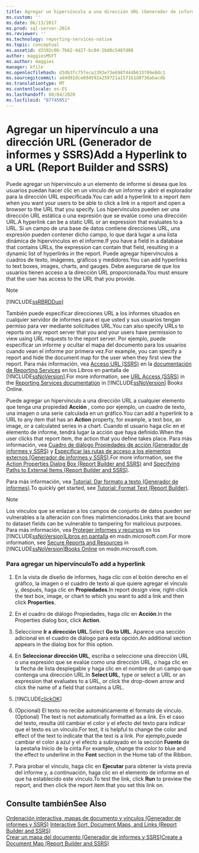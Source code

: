 ```yaml
---
title: Agregar un hipervínculo a una dirección URL (Generador de informes y SSRS) | Microsoft Docs
ms.custom: ''
ms.date: 06/13/2017
ms.prod: sql-server-2014
ms.reviewer: ''
ms.technology: reporting-services-native
ms.topic: conceptual
ms.assetid: d3392c0b-7b62-4d27-bc04-2bd0c5487d08
author: maggiesMSFT
ms.author: maggies
manager: kfile
ms.openlocfilehash: d3db3fc75feca1393e73e698f44db633f09e8dc1
ms.sourcegitcommit: ad4d92dce894592a259721a1571b1d8736abacdb
ms.translationtype: MT
ms.contentlocale: es-ES
ms.lasthandoff: 08/04/2020
ms.locfileid: "87745051"
---
```

# <a name="add-a-hyperlink-to-a-url-report-builder-and-ssrs"></a><span data-ttu-id="5f386-102">Agregar un hipervínculo a una dirección URL (Generador de informes y SSRS)</span><span class="sxs-lookup"><span data-stu-id="5f386-102">Add a Hyperlink to a URL (Report Builder and SSRS)</span></span>
  <span data-ttu-id="5f386-103">Puede agregar un hipervínculo a un elemento de informe si desea que los usuarios puedan hacer clic en un vínculo de un informe y abrir el explorador para la dirección URL especificada.</span><span class="sxs-lookup"><span data-stu-id="5f386-103">You can add a hyperlink to a report item when you want your users to be able to click a link in a report and open a browser to the URL that you specify.</span></span> <span data-ttu-id="5f386-104">Los hipervínculos pueden ser una dirección URL estática o una expresión que se evalúe como una dirección URL.</span><span class="sxs-lookup"><span data-stu-id="5f386-104">A hyperlink can be a static URL or an expression that evaluates to a URL.</span></span> <span data-ttu-id="5f386-105">Si un campo de una base de datos contiene direcciones URL, una expresión pueden contener dicho campo, lo que dará lugar a una lista dinámica de hipervínculos en el informe.</span><span class="sxs-lookup"><span data-stu-id="5f386-105">If you have a field in a database that contains URLs, the expression can contain that field, resulting in a dynamic list of hyperlinks in the report.</span></span> <span data-ttu-id="5f386-106">Puede agregar hipervínculos a cuadros de texto, imágenes, gráficos y medidores.</span><span class="sxs-lookup"><span data-stu-id="5f386-106">You can add hyperlinks to text boxes, images, charts, and gauges.</span></span> <span data-ttu-id="5f386-107">Debe asegurarse de que los usuarios tienen acceso a la dirección URL proporcionada.</span><span class="sxs-lookup"><span data-stu-id="5f386-107">You must ensure that the user has access to the URL that you provide.</span></span>  
  
> [!NOTE]  
>  [!INCLUDE[ssRBRDDup](../../includes/ssrbrddup-md.md)]  
  
 <span data-ttu-id="5f386-108">También puede especificar direcciones URL a los informes situados en cualquier servidor de informes para el que usted y sus usuarios tengan permiso para ver mediante solicitudes URL.</span><span class="sxs-lookup"><span data-stu-id="5f386-108">You can also specify URLs to reports on any report server that you and your users have permission to view using URL requests to the report server.</span></span> <span data-ttu-id="5f386-109">Por ejemplo, puede especificar un informe y ocultar el mapa del documento para los usuarios cuando vean el informe por primera vez.</span><span class="sxs-lookup"><span data-stu-id="5f386-109">For example, you can specify a report and hide the document map for the user when they first view the report.</span></span> <span data-ttu-id="5f386-110">Para más información, vea [Acceso URL &#40;SSRS&#41;](../url-access-ssrs.md) en la [documentación de Reporting Services](https://go.microsoft.com/fwlink/?linkid=121312) en los Libros en pantalla de [!INCLUDE[ssNoVersion](../../includes/ssnoversion-md.md)].</span><span class="sxs-lookup"><span data-stu-id="5f386-110">For more information, see [URL Access &#40;SSRS&#41;](../url-access-ssrs.md) in the [Reporting Services documentation](https://go.microsoft.com/fwlink/?linkid=121312) in [!INCLUDE[ssNoVersion](../../includes/ssnoversion-md.md)] Books Online.</span></span>  
  
 <span data-ttu-id="5f386-111">Puede agregar un hipervínculo a una dirección URL a cualquier elemento que tenga una propiedad **Acción** , como por ejemplo, un cuadro de texto, una imagen o una serie calculada en un gráfico.</span><span class="sxs-lookup"><span data-stu-id="5f386-111">You can add a hyperlink to a URL to any item that has an **Action** property, for example, a text box, an image, or a calculated series in a chart.</span></span> <span data-ttu-id="5f386-112">Cuando el usuario haga clic en el elemento de informe, tendrá lugar la acción que haya definido.</span><span class="sxs-lookup"><span data-stu-id="5f386-112">When the user clicks that report item, the action that you define takes place.</span></span> <span data-ttu-id="5f386-113">Para más información, vea [Cuadro de diálogo Propiedades de acción &#40;Generador de informes y SSRS&#41;](../action-properties-dialog-box-report-builder-and-ssrs.md) y [Especificar las rutas de acceso a los elementos externos &#40;Generador de informes y SSRS&#41;](specifying-paths-to-external-items-report-builder-and-ssrs.md).</span><span class="sxs-lookup"><span data-stu-id="5f386-113">For more information, see the [Action Properties Dialog Box &#40;Report Builder and SSRS&#41;](../action-properties-dialog-box-report-builder-and-ssrs.md) and [Specifying Paths to External Items &#40;Report Builder and SSRS&#41;](specifying-paths-to-external-items-report-builder-and-ssrs.md).</span></span>  
  
 <span data-ttu-id="5f386-114">Para más información, vea [Tutorial: Dar formato a texto &#40;Generador de informes&#41;](../tutorial-format-text-report-builder.md).</span><span class="sxs-lookup"><span data-stu-id="5f386-114">To quickly get started, see [Tutorial: Format Text &#40;Report Builder&#41;](../tutorial-format-text-report-builder.md).</span></span>  
  
> [!NOTE]  
>  <span data-ttu-id="5f386-115">Los vínculos que se enlazan a los campos de conjunto de datos pueden ser vulnerables a la alteración con fines malintencionados.</span><span class="sxs-lookup"><span data-stu-id="5f386-115">Links that are bound to dataset fields can be vulnerable to tampering for malicious purposes.</span></span> <span data-ttu-id="5f386-116">Para más información, vea [Proteger informes y recursos](../security/secure-reports-and-resources.md) en los [!INCLUDE[ssNoVersion](../../includes/ssnoversion-md.md)][Libros en pantalla](https://go.microsoft.com/fwlink/?LinkId=154888) en msdn.microsoft.com.</span><span class="sxs-lookup"><span data-stu-id="5f386-116">For more information, see [Secure Reports and Resources](../security/secure-reports-and-resources.md) in [!INCLUDE[ssNoVersion](../../includes/ssnoversion-md.md)][Books Online](https://go.microsoft.com/fwlink/?LinkId=154888) on msdn.microsoft.com.</span></span>  
  
### <a name="to-add-a-hyperlink"></a><span data-ttu-id="5f386-117">Para agregar un hipervínculo</span><span class="sxs-lookup"><span data-stu-id="5f386-117">To add a hyperlink</span></span>  
  
1.  <span data-ttu-id="5f386-118">En la vista de diseño de informes, haga clic con el botón derecho en el gráfico, la imagen o el cuadro de texto al que quiere agregar el vínculo y, después, haga clic en **Propiedades**.</span><span class="sxs-lookup"><span data-stu-id="5f386-118">In report design view, right-click the text box, image, or chart to which you want to add a link and then click **Properties**.</span></span>  
  
2.  <span data-ttu-id="5f386-119">En el cuadro de diálogo Propiedades, haga clic en **Acción**.</span><span class="sxs-lookup"><span data-stu-id="5f386-119">In the Properties dialog box, click **Action**.</span></span>  
  
3.  <span data-ttu-id="5f386-120">Seleccione **Ir a dirección URL**.</span><span class="sxs-lookup"><span data-stu-id="5f386-120">Select **Go to URL**.</span></span> <span data-ttu-id="5f386-121">Aparece una sección adicional en el cuadro de diálogo para esta opción.</span><span class="sxs-lookup"><span data-stu-id="5f386-121">An additional section appears in the dialog box for this option.</span></span>  
  
4.  <span data-ttu-id="5f386-122">En **Seleccionar dirección URL**, escriba o seleccione una dirección URL o una expresión que se evalúe como una dirección URL, o haga clic en la flecha de lista desplegable y haga clic en el nombre de un campo que contenga una dirección URL.</span><span class="sxs-lookup"><span data-stu-id="5f386-122">In **Select URL**, type or select a URL or an expression that evaluates to a URL, or click the drop-down arrow and click the name of a field that contains a URL.</span></span>  
  
5.  [!INCLUDE[clickOK](../../includes/clickok-md.md)]  
  
6.  <span data-ttu-id="5f386-123">(Opcional) El texto no recibe automáticamente el formato de vínculo.</span><span class="sxs-lookup"><span data-stu-id="5f386-123">(Optional) The text is not automatically formatted as a link.</span></span> <span data-ttu-id="5f386-124">En el caso del texto, resulta útil cambiar el color y el efecto del texto para indicar que el texto es un vínculo.</span><span class="sxs-lookup"><span data-stu-id="5f386-124">For text, it is helpful to change the color and effect of the text to indicate that the text is a link.</span></span> <span data-ttu-id="5f386-125">Por ejemplo,puede cambiar el color a azul y el efecto a subrayado en la sección **Fuente** de la pestaña Inicio de la cinta.</span><span class="sxs-lookup"><span data-stu-id="5f386-125">For example, change the color to blue and the effect to underline in the **Font** section in the Home tab of the Ribbon.</span></span>  
  
7.  <span data-ttu-id="5f386-126">Para probar el vínculo, haga clic en **Ejecutar** para obtener la vista previa del informe y, a continuación, haga clic en el elemento de informe en el que ha establecido este vínculo.</span><span class="sxs-lookup"><span data-stu-id="5f386-126">To test the link, click **Run** to preview the report, and then click the report item that you set this link on.</span></span>  
  
## <a name="see-also"></a><span data-ttu-id="5f386-127">Consulte también</span><span class="sxs-lookup"><span data-stu-id="5f386-127">See Also</span></span>  
 <span data-ttu-id="5f386-128">[Ordenación interactiva, mapas de documento y vínculos &#40;Generador de informes y SSRS&#41;](interactive-sort-document-maps-and-links-report-builder-and-ssrs.md) </span><span class="sxs-lookup"><span data-stu-id="5f386-128">[Interactive Sort, Document Maps, and Links &#40;Report Builder and SSRS&#41;](interactive-sort-document-maps-and-links-report-builder-and-ssrs.md) </span></span>  
 [<span data-ttu-id="5f386-129">Crear un mapa del documento &#40;Generador de informes y SSRS&#41;</span><span class="sxs-lookup"><span data-stu-id="5f386-129">Create a Document Map &#40;Report Builder and SSRS&#41;</span></span>](create-a-document-map-report-builder-and-ssrs.md)  
  
  
